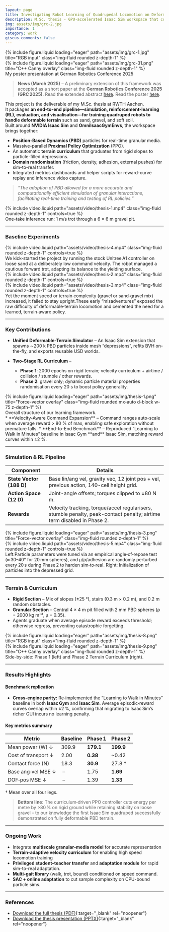 ```yaml
---
layout: page
title: Investigating Robot Learning of Quadrupedal Locomotion on Deformable Terrain
description: M.Sc. thesis - GPU-accelerated Isaac Sim workspace that couples Position-Based Dynamics (PBD) gravel simulation with a curriculum-driven PPO policy to achieve robust, energy-efficient locomotion across soft, uneven, and granular ground.
img: assets/img/grc-2.jpg     
importance: 1
category: work
giscus_comments: false
---
```


<div class="row">
  <div class="col-sm mt-3 mt-md-0">
    {% include figure.liquid loading="eager" path="assets/img/grc-1.jpg"
       title="RGB input" class="img-fluid rounded z-depth-1" %}
  </div>
  <div class="col-sm mt-3 mt-md-0">
    {% include figure.liquid loading="eager" path="assets/img/grc-31.png"
       title="C++ Canny overlay" class="img-fluid rounded z-depth-1" %}
  </div>
</div>
<div class="caption">
  My poster presentation at German Robotics Conference 2025
</div>


> **News (March 2025)** – A preliminary extension of this framework was accepted as a short paper at the **German Robotics Conference 2025 (GRC 2025)**.
> Read the extended abstract <a href="/assets/pdf/grc25.pdf" target="_blank" rel="noopener">here</a>.
> Read the poster <a href="/assets/pdf/azhar_poster_A0.pdf" target="_blank" rel="noopener">here</a>.

This project is the deliverable of my M.Sc. thesis at RWTH Aachen.  
It packages **an end-to-end pipeline—simulation, reinforcement-learning (RL), evaluation, and visualisation—for training quadruped robots to handle deformable terrain** such as sand, gravel, and soft soil.  
Built around **NVIDIA Isaac Sim** and **OmniIsaacGymEnvs**, the workspace brings together:

* **Position-Based Dynamics (PBD)** particles for real-time granular media.  
* Massive-parallel **Proximal Policy Optimization** (PPO).  
* An automatic **terrain curriculum** that graduates from rigid slopes to particle-filled depressions.  
* **Domain randomisation** (friction, density, adhesion, external pushes) for sim-to-real transfer.  
* Integrated metrics dashboards and helper scripts for reward-curve replay and inference video capture.

> *“The adoption of PBD allowed for a more accurate and computationally efficient simulation of granular interactions, facilitating real-time training and testing of RL policies.”*

<div class="row mt-3">
  <div class="col-sm mt-3 mt-md-0">
      {% include video.liquid path="assets/video/thesis-1.mp4" class="img-fluid rounded z-depth-1" controls=true %}
  </div>
</div>
<div class="caption">
  One-take inference run: 1 m/s trot through a 6 × 6 m gravel pit.
</div>

---

### Baseline Experiments
<div class="row mt-3">
  <div class="col-sm mt-3 mt-md-0">
      {% include video.liquid path="assets/video/thesis-4.mp4" class="img-fluid rounded z-depth-1" controls=true %}
  </div>
</div>
<div class="caption">
  We kick‑started the project by running the stock Unitree A1 controller on loose sand at a deliberately low command velocity. The robot managed a cautious forward trot, adapting its balance to the yielding surface.  
</div>
<div class="row mt-3">
  <div class="col-sm mt-3 mt-md-0">
      {% include video.liquid path="assets/video/thesis-2.mp4" class="img-fluid rounded z-depth-1" controls=true %}
  </div>
  <div class="col-sm mt-3 mt-md-0">
      {% include video.liquid path="assets/video/thesis-3.mp4" class="img-fluid rounded z-depth-1" controls=true %}
  </div>
</div>
<div class="caption">
  Yet the moment speed or terrain complexity (gravel or sand‑gravel mix) increased, it failed to stay upright.These early “misadventures” exposed the raw difficulty of deformable‑terrain locomotion and cemented the need for a learned, terrain‑aware policy.  
</div>

---

### Key Contributions

* **Unified Deformable-Terrain Simulator** – An Isaac Sim extension that spawns ∼200 k PBD particles inside mesh “depressions”, refits BVH on-the-fly, and exports reusable USD worlds.



* **Two-Stage RL Curriculum** –  
  * **Phase 1**: 2000 epochs on rigid terrain; velocity curriculum + airtime / collision / stumble / other rewards.  
  * **Phase 2**: gravel only; dynamic particle material properties randomisation every 20 s to boost policy generality.  
<div class="row">
  <div class="col-sm mt-3 mt-md-0">
    {% include figure.liquid loading="eager" path="assets/img/thesis-1.png" title="Force-vector overlay" class="img-fluid rounded mx-auto d-block w-75 z-depth-1" %}
  </div>
</div>
<div class="caption">
  Overall structure of our learning framework.
</div>
* **Velocity-Aware Command Expansion** – Command ranges auto-scale when average reward > 80 % of max, enabling safe exploration without premature falls.
* **End-to-End Benchmark** – Reproduced “Learning to Walk in Minutes” baseline in Isaac Gym **and** Isaac Sim, matching reward curves within ±2 %. 

---

### Simulation & RL Pipeline

| Component | Details |
|-----------|---------|
| **State Vector (188 D)** | Base lin/ang vel, gravity vec, 12 joint pos + vel, previous action, 140-cell height grid. |
| **Action Space (12 D)** | Joint-angle offsets; torques clipped to ±80 N m. |
| **Rewards** | Velocity tracking, torque/accel regularisers, stumble penalty, peak-contact penalty; airtime term disabled in Phase 2. |

<div class="row">
  <div class="col-sm mt-3 mt-md-0">
    {% include figure.liquid loading="eager" path="assets/img/thesis-3.png" title="Force-vector overlay" class="img-fluid rounded z-depth-1" %}
  </div>
  <div class="col-sm mt-3 mt-md-0">
    {% include video.liquid path="assets/video/thesis-5.mp4" class="img-fluid rounded z-depth-1" controls=true %}
  </div>
</div>
<div class="caption">
  Left:Particle parameters were tuned via an empirical angle‑of‑repose test (≈ 30–40° for 20 mm spheres), and μ/ρ/adhesion are randomly perturbed every 20 s during Phase 2 to harden sim‑to‑real. Right: Initialization of particles into the depressed grid.
</div>

---

### Terrain & Curriculum

* **Rigid Section** – Mix of slopes (±25 °), stairs (0.3 m × 0.2 m), and 0.2 m random obstacles. 
* **Granular Section** – Central 4 × 4 m pit filled with 2 mm PBD spheres (ρ = 2000 kg m⁻³, μ = 0.35).  
* Agents graduate when average episode reward exceeds threshold; otherwise regress, preventing catastrophic forgetting. 

<div class="row">
  <div class="col-sm mt-3 mt-md-0">
    {% include figure.liquid loading="eager" path="assets/img/thesis-8.png"
       title="RGB input" class="img-fluid rounded z-depth-1" %}
  </div>
  <div class="col-sm mt-3 mt-md-0">
    {% include figure.liquid loading="eager" path="assets/img/thesis-9.png"
       title="C++ Canny overlay" class="img-fluid rounded z-depth-1" %}
  </div>
</div>
<div class="caption">
  Side-by-side: Phase 1 (left) and Phase 2 Terrain Curriculum (right).
</div>

---

### Results Highlights
#### Benchmark replication

* **Cross‑engine parity:** Re‑implemented the “Learning to Walk in Minutes” baseline in both **Isaac Gym** and **Isaac Sim**. Average episodic‑reward curves overlap within ±2 %, confirming that migrating to Isaac Sim’s richer GUI incurs no learning penalty. 

#### Key metrics summary

| Metric              | Baseline | Phase 1   | Phase 2   |
| ------------------- | -------- | --------- | --------- |
| Mean power (W) ↓    | 309.9    | **179.1** | **199.9** |
| Cost of transport ↓ | 2.00     | **0.38**  | \~0.42    |
| Contact force (N)   | 18.3     | **30.9**  | 27.8 †    |
| Base ang‑vel MSE ↓  |  –       | 1.75      | **1.69**  |
| DOF‑pos MSE ↓       |  –       | 1.39      | **1.33**  |

† Mean over all four legs.

> **Bottom line:** The curriculum‑driven PPO controller cuts energy per metre by >80 % on rigid ground while retaining stability on loose gravel – to our knowledge the first Isaac Sim quadruped successfully demonstrated on fully deformable PBD terrain.


---


### Ongoing Work
* Integrate **multiscale granular‑media model** for accurate representation
* **Terrain‑adaptive velocity curriculum** for enabling high speed locomotion training
* **Privileged student–teacher transfer** and **adaptation module** for rapid sim-to-real adaptation.  
* **Multi-gait library** (walk, trot, bound) conditioned on speed command.  
* **SAC + online adaptation** to cut sample complexity on CPU-bound particle sims.  


---

### References

* [Download the full thesis (PDF)](/assets/pdf/thesis.pdf){:target="_blank" rel="noopener"}  
* [Download the thesis presentation (PPTX)](https://docs.google.com/presentation/d/1ToU-vxQdC7f644G2BSDjZgR_LJkHxd22/edit?usp=sharing&ouid=107343621726063156502&rtpof=true&sd=true){:target="_blank" rel="noopener"}  









